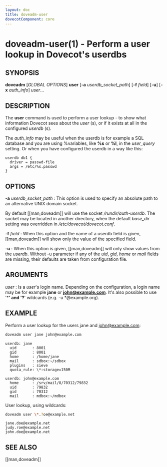 ```yaml
---
layout: doc
title: doveadm-user
dovecotComponent: core
---
```


# doveadm-user(1) - Perform a user lookup in Dovecot's userdbs

## SYNOPSIS

**doveadm** [*GLOBAL OPTIONS*] **user**
  [**-a** *userdb_socket_path*]
  [**-f** *field*]
  [**-u**]
  [**-x** *auth_info*]
  *user*...

## DESCRIPTION

The **user** command is used to perform a user lookup - to show what
information Dovecot sees about the *user* (s), or if it exists at all
in the configured *userdb* (s).

The *auth_info* may be useful when the userdb is for example a SQL
database and you are using %variables, like **%s** or **%l**, in the
*user_query* setting. Or when you have configured the userdb in a way
like this:

```
userdb db1 {
  driver = passwd-file
  args = /etc/%s.passwd
}
```

<!-- @include: global-options.inc -->

## OPTIONS

**-a** *userdb_socket_path*
:   This option is used to specify an absolute path to an alternative
    UNIX domain socket.

By default [[man,doveadm]] will use the socket */rundir/auth-userdb*.
The socket may be located in another directory, when the default
*base_dir* setting was overridden in */etc/dovecot/dovecot.conf*.

**-f** *field*
:   When this option and the name of a userdb field is given,
    [[man,doveadm]] will show only the value of the specified field.

**-u**
:   When this option is given, [[man,doveadm]] will only show values
    from the *userdb*. Without -u parameter if any of the *uid*, *gid*,
    *home* or *mail* fields are missing, their defaults are taken from
    configuration file.

<!-- @include: option-x.inc -->

## ARGUMENTS

*user*
:   Is a *user*'s login name. Depending on the configuration, a login
    name may be for example **jane** or **john@example.com**. It's also
    possible to use '*****' and '**?**' wildcards (e.g. -u
    \*@example.org).

## EXAMPLE

Perform a user lookup for the users jane and john@example.com:

```sh
doveadm user jane john@example.com
```
```
userdb: jane
  uid       : 8001
  gid       : 8001
  home      : /home/jane
  mail      : sdbox:~/sdbox
  plugins   : sieve
  quota_rule: \*:storage=150M

userdb: john@example.com
  home      : /srv/mail/8/70312/79832
  uid       : 79832
  gid       : 70312
  mail      : mdbox:~/mdbox
```

User lookup, using wildcards:

```sh
doveadm user \*.?oe@example.net
```
```
jane.doe@example.net
judy.roe@example.net
john.doe@example.net
```

<!-- @include: reporting-bugs.inc -->

## SEE ALSO

[[man,doveadm]]
